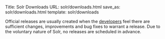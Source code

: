 Title: Solr Downloads
URL: solr/downloads.html
save_as: solr/downloads.html
template: solr/downloads

Official releases are usually created when the [developers]({filename}/pages/whoweare.md)
feel there are sufficient changes, improvements and bug fixes to warrant a release.
Due to the voluntary nature of Solr, no releases are scheduled in advance.
